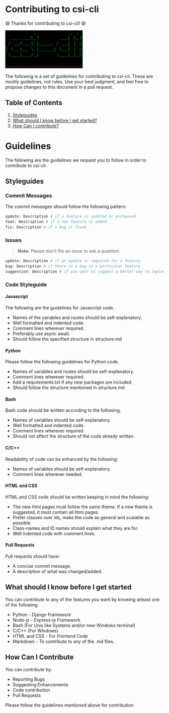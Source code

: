 # Contributing to csi-cli

:smile: Thanks for contributing to csi-cli! :smile:

![csi-cli](https://raw.githubusercontent.com/csivitu/CSI-WebApp-Template/unix/csi-cli.png)

The following is a set of guidelines for contributing to csi-cli. These are mostly guidelines, not rules. Use your best judgment, and feel free to propose changes to this document in a pull request.

## Table of Contents

1. [Styleguides](#styleguides)
2. [What should I know before I get started?](#what-should-i-know-before-i-get-started)
3. [How Can I contribute?](#how-can-i-contribute)

# Guidelines
The following are the guidelines we request you to follow in order to contribute to csi-cli.

## Styleguides

### Commit Messages

The commit messages should follow the following pattern:
```bash
update: Description # if a feature is updated or enchanced
feat: Description # if a new feature is added
fix: Description # if a bug is fixed
```
### Issues

> **Note:** Please don't file an issue to ask a question.
```bash
update: Description # if an update is required for a feature
bug: Description # if there is a bug in a particular feature
suggestion: Description # if you want to suggest a better way to implement a feature
```
### Code Styleguide
#### Javascript
The following are the guidelines for Javascript code.
  - Names of the variables and routes should be self-explanatory.
  - Well formatted and indented code.
  - Comment lines wherever required.
  - Preferably use async await.
  - Should follow the specified structure in structure.md

#### Python
Please follow the following guidelines for Python code.
  - Names of variables and routes should be self-explanatory.
  - Comment lines wherever required.
  - Add a requirements.txt if any new packages are included.
  - Should follow the structure mentioned in structure.md

#### Bash
Bash code should be written according to the following.
  - Names of variables should be self-explanatory.
  - Well formatted and indented code.
  - Comment lines wherever required.
  - Should not affect the structure of the code already written.

#### C/C++
Readability of code can be enhanced by the following:
  - Names of variables should be self-explanatory.
  - Comment lines wherever needed.

#### HTML and CSS
HTML and CSS code should be written keeping in mind the following:
  - The new html pages must follow the same theme. If a new theme is suggested, it must contain all html pages.
  - Prefer classes over ids, make the code as general and scalable as possible.
  - Class-names and ID names should explain what they are for.
  - Well indented code with comment lines.

#### Pull Requests
Pull requests should have:
  - A concise commit message.
  - A description of what was changed/added.

## What should I know before I get started
You can contribute to any of the features you want by knowing atleast one of the following:

  - Python - Django Framework
  - Node-js - Express-js Framework
  - Bash (For Unix like Systems and/or new Windows terminal)
  - C/C++ (For Windows)
  - HTML and CSS - For Frontend Code
  - Markdown - To contribute to any of the .md files.

## How Can I Contribute
You can contribute by:
  - Reporting Bugs
  - Suggesting Enhancements
  - Code contribution
  - Pull Requests

Please follow the guidelines mentioned above for contribution
